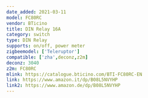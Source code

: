 ```yaml
---
date_added: 2021-03-11
model: FC80RC
vendor: BTicino
title: DIN Relay 16A
category: switch
type: DIN Relay
supports: on/off, power meter
zigbeemodel: ['Teleruptor']
compatible: ['zha',deconz,z2m]
deconz: 3040
z2m: FC80RC
mlink: https://catalogue.bticino.com/BTI-FC80RC-EN
link: https://www.amazon.it/dp/B08L5NVYHP
link2: https://www.amazon.de/dp/B08L5NVYHP
---
```

